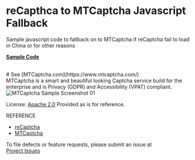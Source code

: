 # reCapthca to MTCaptcha Javascript Fallback 
Sample javascript code to fallback on to MTCaptcha if reCaptcha fail to load in China or for other reasons

<b>[Sample Code](https://github.com/mtcaptcha-public/MTCaptcha-Javascript-Fallback-from-ReCaptcha/blob/master/SampleCode/fallback-sample.html)</b>

<br >
# See [MTCaptcha.com](https://www.mtcaptcha.com/) <br >
MTCaptcha is a smart and beautiful looking Captcha service build for the enterprise and is Privacy (GDPR) and Accessibility (VPAT) compliant.  

<img src="https://raw.githubusercontent.com/mtcaptcha-public/MTCaptcha-Direct-Token-Decryption/master/_www/assets/sample-01-sm.png" title="MTCaptcha Sample Screenshot 01"/>


License: [Apache 2.0](https://github.com/mtcaptcha-public/MTCaptcha-Javascript-Fallback-from-ReCaptcha/blob/master/LICENSE)
Provided as is for reference.


REFERENCE
- [reCaptcha](https://www.google.com/recaptcha/) 
- [MTCaptcha](https://www.mtcaptcha.com/)

To file defects or feature requests, please submit an issue at <br >
  [Project Issues](https://github.com/mtcaptcha-public/jsfallback-recapthca-to-mtcaptcha/issues) <br >
